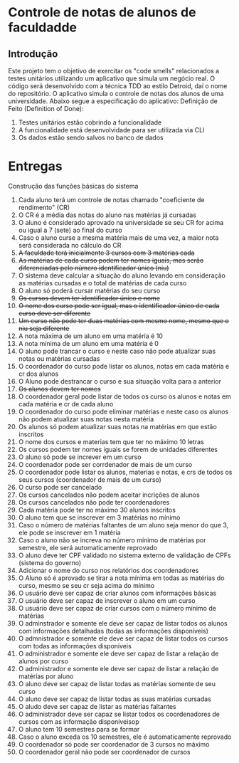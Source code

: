 # Controle de notas de alunos de faculdadde
## Introdução
Este projeto tem o objetivo de exercitar os "code smells" relacionados a testes unitários utilizando um aplicativo que simula um negócio real.
O código será desenvolvido com a técnica TDD ao estilo Detroid, daí o nome do repositório.
O aplicativo simula o controle de notas dos alunos de uma universidade. Abaixo segue a especificação do aplicativo:
Definição de Feito (Definition of Done):
1. Testes unitários estão cobrindo a funcionalidade
2. A funcionalidade está desenvolvidade para ser utilizada via CLI
3. Os dados estão sendo salvos no banco de dados
# Entregas
Construção das funções básicas do sistema
1. Cada aluno terá um controle de notas chamado "coeficiente de rendimento" (CR)
2. O CR é a média das notas do aluno nas matérias já cursadas
3. O aluno é considerado aprovado na universidade se seu CR for acima ou igual a 7 (sete) ao final do curso
4. Caso o aluno curse a mesma matéria mais de uma vez, a maior nota será considerada no cálculo do CR
5. ~~A faculdade terá inicialmente 3 cursos com 3 matérias cada~~
6. ~~As matérias de cada curso podem ter nomes iguais, mas serão diferenciadas pelo número identificador único (niu)~~
7. O sistema deve calcular a situação do aluno levando em consideração as matérias cursadas e o total de matérias de cada curso
8. O aluno só poderá cursar matérias do seu curso
9. ~~Os cursos devem ter identificador único e nome~~
10. ~~O nome dos curso pode ser igual, mas o identificador único de cada curso deve ser diferente~~
11. ~~Um curso não pode ter duas matérias com mesmo nome, mesmo que o niu seja diferente~~
12. A nota máxima de um aluno em uma matéria é 10
13. A nota mínima de um aluno em uma matéria é 0
14. O aluno pode trancar o curso e neste caso não pode atualizar suas notas ou matérias cursadas
15. O coordenador do curso pode listar os alunos, notas em cada matéria e cr dos alunos
16. O Aluno pode destrancar o curso e sua situação volta para a anterior
17. ~~Os alunos devem ter nomes~~
18. O coordenador geral pode listar de todos os curso os alunos e notas em cada matéria e cr de cada aluno
19. O coordenador do curso pode eliminar matérias e neste caso os alunos não podem atualizar suas notas nesta matéria
20. Os alunos só podem atualizar suas notas na matérias em que estão inscritos
21. O nome dos cursos e materias tem que ter no máximo 10 letras
22. Os cursos podem ter nomes iguais se forem de unidades diferentes
23. O aluno só pode se increver em um curso
24. O coordenador pode ser corrdenador de mais de um curso
25. O coordenador pode listar os alunos, materias e notas, e crs de todos os seus cursos (coordenador de mais de um curso)
26. O curso pode ser cancelado
27. Os cursos cancelados não podem aceitar incrições de alunos
28. Os cursos cancelados não pode ter coordenadores
29. Cada matéria pode ter no máximo 30 alunos inscritos
30. O aluno tem que se inscrever em 3 matérias no mínimo
31. Caso o número de matérias faltantes de um aluno seja menor do que 3, ele pode se inscrever em 1 matéria
32. Caso o aluno não se increva no número mínimo de matérias por semestre, ele será automaticamente reprovado
33. O aluno deve ter CPF validado no sistema externo de validação de CPFs (sistema do governo)
34. Adicionar o nome do curso nos relatórios dos coordenadores
35. O Aluno só é aprovado se tirar a nota mínima em todas as matérias do curso, mesmo se seu cr seja acima do mínimo
36. O usuário deve ser capaz de criar alunos com informações básicas
37. O usuário deve ser capaz de inscrever o aluno em um curso
38. O usuário deve ser capaz de criar cursos com o número mínimo de matérias
39. O adminstrador e somente ele deve ser capaz de listar todos os alunos com informações detalhadas (todas as informações disponíveis)
40. O admnistrador e somente ele deve ser capaz de listar todos os cursos com todas as informações disponíveis
41. O administrador e somente ele deve ser capaz de listar a relação de alunos por curso
42. O administrador e somente ele deve ser capaz de listar a relação de matérias por aluno
43. O aluno deve ser capaz de listar todas as matérias somente de seu curso
44. O aluno deve ser capaz de listar todas as suas matérias cursadas
45. O aludo deve ser capaz de listar as matérias faltantes
46. O administrador deve ser capaz se listar todos os coordenadores de cursos com as informação disponíveisop
47. O aluno tem 10 semestres para se formar
48. Caso o aluno exceda os 10 semestres, ele é automaticamente reprovado
49. O coordenador só pode ser coordenador de 3 cursos no máximo
50. O coordenador geral não pode ser coordenador de cursos